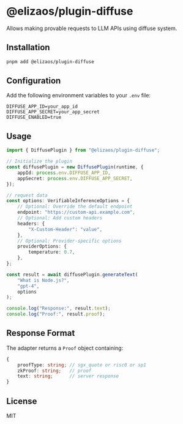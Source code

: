 # @elizaos/plugin-diffuse

Allows making provable requests to LLM APIs using diffuse system.

## Installation

```bash
pnpm add @elizaos/plugin-diffuse
```

## Configuration

Add the following environment variables to your `.env` file:

```env
DIFFUSE_APP_ID=your_app_id
DIFFUSE_APP_SECRET=your_app_secret
DIFFUSE_ENABLED=true
```

## Usage

```typescript
import { DiffusePlugin } from "@elizaos/plugin-diffuse";

// Initialize the plugin
const diffusePlugin = new DiffusePlugin(runtime, {
    appId: process.env.DIFFUSE_APP_ID,
    appSecret: process.env.DIFFUSE_APP_SECRET,
});

// request data
const options: VerifiableInferenceOptions = {
    // Optional: Override the default endpoint
    endpoint: "https://custom-api.example.com",
    // Optional: Add custom headers
    headers: {
        "X-Custom-Header": "value",
    },
    // Optional: Provider-specific options
    providerOptions: {
        temperature: 0.7,
    },
};

const result = await diffusePlugin.generateText(
    "What is Node.js?",
    "gpt-4",
    options
);

console.log("Response:", result.text);
console.log("Proof:", result.proof);
```

## Response Format

The adapter returns a `Proof` object containing:

```typescript
{
    proofType: string; // sgx_quote or risc0 or sp1
    zkProof: string;   // proof
    text: string;      // server response
}
```

## License

MIT